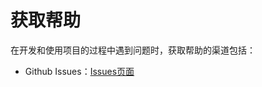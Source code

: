 # 获取帮助

在开发和使用项目的过程中遇到问题时，获取帮助的渠道包括：

* Github Issues：[Issues页面](https://github.com/veighna/vnpy_evo/issues)

